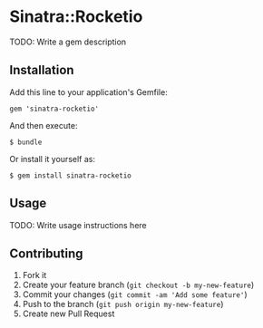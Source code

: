 # Sinatra::Rocketio

TODO: Write a gem description

## Installation

Add this line to your application's Gemfile:

    gem 'sinatra-rocketio'

And then execute:

    $ bundle

Or install it yourself as:

    $ gem install sinatra-rocketio

## Usage

TODO: Write usage instructions here

## Contributing

1. Fork it
2. Create your feature branch (`git checkout -b my-new-feature`)
3. Commit your changes (`git commit -am 'Add some feature'`)
4. Push to the branch (`git push origin my-new-feature`)
5. Create new Pull Request
